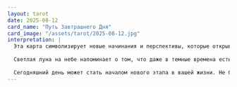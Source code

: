 ```yaml
---
layout: tarot
date: 2025-08-12
card_name: "Путь Завтрашнего Дня"
card_image: "/assets/tarot/2025-08-12.jpg"
interpretation: |
  Эта карта символизирует новые начинания и перспективы, которые открываются перед вами. Путь, извивающийся вдоль берега, олицетворяет возможность выбора, который стоит перед вами. Вы находитесь на пороге чего-то нового, и это может быть как в личной жизни, так и в профессиональной сфере. Смотрите на горизонты, которые открываются перед вами, и не бойтесь исследовать неизведанные территории.
  
  Светлая луна на небе напоминает о том, что даже в темные времена есть надежда. Она освещает ваш путь, указывая на то, что вы не одни. Оглянитесь вокруг: возможно, рядом с вами есть поддержка, которая поможет вам в этом путешествии. Деревья с розовыми цветами символизируют красоту и изобилие, которые ждут вас впереди, если вы будете готовы двигаться вперед и принимать изменения.
  
  Сегодняшний день может стать началом нового этапа в вашей жизни. Не бойтесь делать шаги в сторону своих мечтаний и целей. Помните, что каждый шаг, который вы делаете, приближает вас к вашим желаниям. Будьте открыты для новых возможностей и доверьтесь своему внутреннему голосу, который подскажет вам, куда двигаться дальше.
---
```

